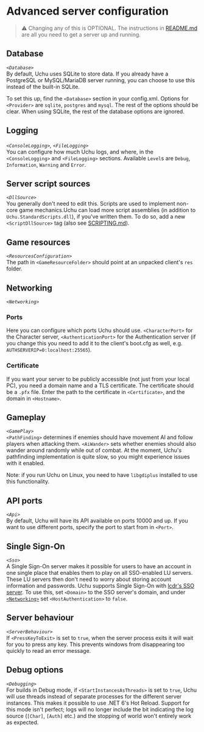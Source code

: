# Advanced server configuration
> ⚠️ Changing any of this is OPTIONAL. The instructions in [README.md](README.md) are all you need to get a server up and running.

## Database
_`<Database>`_  
By default, Uchu uses SQLite to store data. If you already have a PostgreSQL or MySQL/MariaDB server running, you can choose to use this instead of the built-in SQLite.

To set this up, find the `<Database>` section in your config.xml. Options for `<Provider>` are `sqlite`, `postgres` and `mysql`. The rest of the options should be clear. When using SQLite, the rest of the database options are ignored.

## Logging
_`<ConsoleLogging>`, `<FileLogging>`_  
You can configure how much Uchu logs, and where, in the `<ConsoleLogging>` and `<FileLogging>` sections. Available `Level`s are `Debug`, `Information`, `Warning` and `Error`.

## Server script sources
_`<DllSource>`_  
You generally don't need to edit this. Scripts are used to implement non-core game mechanics.Uchu can load more script assemblies (in addition to `Uchu.StandardScripts.dll`), if you've written them. To do so, add a new `<ScriptDllSource>` tag (also see [SCRIPTING.md](Uchu.Python/SCRIPTING.md)).

## Game resources
_`<ResourcesConfiguration>`_  
The path in `<GameResourceFolder>` should point at an unpacked client's `res` folder.

## Networking
_`<Networking>`_
### Ports
Here you can configure which ports Uchu should use. `<CharacterPort>` for the Character server, `<AuthenticationPort>` for the Authentication server (if you change this you need to add it to the client's boot.cfg as well, e.g. `AUTHSERVERIP=0:localhost:25565`).

### Certificate
If you want your server to be publicly accessible (not just from your local PC), you need a domain name and a TLS certificate. The certificate should be a `.pfx` file. Enter the path to the certificate in `<Certificate>`, and the domain in `<Hostname>`.

## Gameplay
_`<GamePlay>`_  
`<PathFinding>` determines if enemies should have movement AI and follow players when attacking them. `<AiWander>` sets whether enemies should also wander around randomly while out of combat. At the moment, Uchu's pathfinding implementation is quite slow, so you might experience issues with it enabled.

Note: if you run Uchu on Linux, you need to have `libgdiplus` installed to use this functionality.

## API ports
_`<Api>`_  
By default, Uchu will have its API available on ports 10000 and up. If you want to use different ports, specify the port to start from in `<Port>`.

## Single Sign-On
_`<Sso>`_  
A Single Sign-On server makes it possible for users to have an account in one single place that enables them to play on all SSO-enabled LU servers. These LU servers then don't need to worry about storing account information and passwords. Uchu supports Single Sign-On with [lcdr's SSO server](https://github.com/lcdr/sso_auth). To use this, set `<Domain>` to the SSO server's domain, and under [`<Networking>`](#networking) set `<HostAuthentication>` to `false`.

## Server behaviour
_`<ServerBehaviour>`_  
If `<PressKeyToExit>` is set to `true`, when the server process exits it will wait for you to press any key. This prevents windows from disappearing too quickly to read an error message.

## Debug options
_`<Debugging>`_  
For builds in Debug mode, if `<StartInstancesAsThreads>` is set to `true`, Uchu will use threads instead of separate processes for the different server instances. This makes it possible to use .NET 6's Hot Reload. Support for this mode isn't perfect; logs will no longer include the bit indicating the log source (`[Char]`, `[Auth]` etc.) and the stopping of world won't entirely work as expected.
